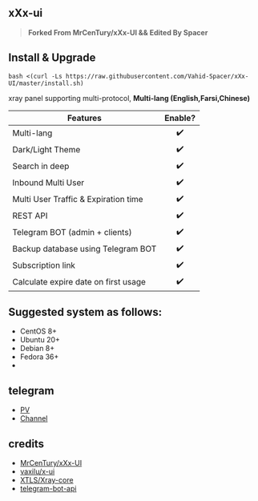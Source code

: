 ## xXx-ui
> **Forked From MrCenTury/xXx-UI && Edited By Spacer**

## Install & Upgrade

```
bash <(curl -Ls https://raw.githubusercontent.com/Vahid-Spacer/xXx-UI/master/install.sh)
```


xray panel supporting multi-protocol, **Multi-lang (English,Farsi,Chinese)**

| Features        | Enable?           |
| ------------- |:-------------:|
| Multi-lang | :heavy_check_mark: |
| Dark/Light Theme | :heavy_check_mark: |
| Search in deep | :heavy_check_mark: |
| Inbound Multi User | :heavy_check_mark: |
| Multi User Traffic & Expiration time | :heavy_check_mark: |
| REST API | :heavy_check_mark: |
| Telegram BOT (admin + clients) | :heavy_check_mark: |
| Backup database using Telegram BOT | :heavy_check_mark: |
| Subscription link | :heavy_check_mark: |
| Calculate expire date on first usage | :heavy_check_mark: |

## Suggested system as follows:
- CentOS 8+
- Ubuntu 20+
- Debian 8+
- Fedora 36+
- 
## telegram
- [PV](https://t.me/Dev_SpaceX)
- [Channel](https://t.me/xui_Spacer)

## credits

- [MrCenTury/xXx-UI](https://github.com/MrCenTury/xXx-UI)
- [vaxilu/x-ui](https://github.com/vaxilu/x-ui)
- [XTLS/Xray-core](https://github.com/XTLS/Xray-core)
- [telegram-bot-api](https://github.com/go-telegram-bot-api/telegram-bot-api)  
